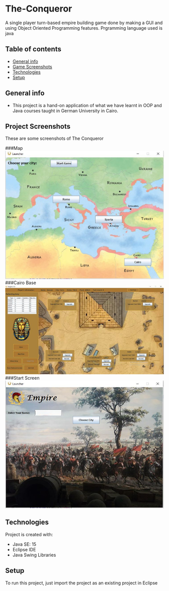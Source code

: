 # The-Conqueror
A single player turn-based empire building game done by making a GUI and using Object Oriented Programming features.
Prgramming language used is java

## Table of contents
* [General info](#general-info)
* [Game Screenshots](#game-screenshots)
* [Technologies](#technologies)
* [Setup](#setup)

## General info
* This project is a hand-on application of what we have learnt in OOP and Java courses taught in German University in Cairo.
	
## Project Screenshots
These are some screenshots of The Conqueror

###Map
![Map](./images/MapScreenshot.jpg)
###Cairo Base
![Cairo Base](./images/CairoScreenshot.jpg)
###Start Screen
![Start Screen](./images/StartScreenshot.jpg)
## Technologies
Project is created with:
* Java SE: 15
* Eclipse IDE
* Java Swing Libraries
	
## Setup
To run this project, just import the project as an existing project in Eclipse
